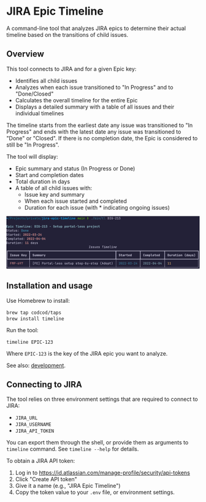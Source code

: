 # JIRA Epic Timeline

A command-line tool that analyzes JIRA epics to determine their actual timeline
based on the transitions of child issues.

## Overview

This tool connects to JIRA and for a given Epic key:
- Identifies all child issues
- Analyzes when each issue transitioned to "In Progress" and to "Done/Closed"
- Calculates the overall timeline for the entire Epic
- Displays a detailed summary with a table of all issues and their individual
timelines

The timeline starts from the earliest date any issue was transitioned to "In
Progress" and ends with the latest date any issue was transitioned to "Done" or
"Closed". If there is no completion date, the Epic is considered to still be "In
Progress".

The tool will display:
- Epic summary and status (In Progress or Done)
- Start and completion dates
- Total duration in days
- A table of all child issues with:
  - Issue key and summary
  - When each issue started and completed
  - Duration for each issue (with * indicating ongoing issues)

![Example output](tl-dark.png)

## Installation and usage

Use Homebrew to install:

```
brew tap codcod/taps
brew install timeline
```

Run the tool:

```
timeline EPIC-123
```

Where `EPIC-123` is the key of the JIRA epic you want to analyze.

See also: [development](docs/development.md).

## Connecting to JIRA

The tool relies on three environment settings that are required to connect to JIRA:
* `JIRA_URL`
* `JIRA_USERNAME`
* `JIRA_API_TOKEN` 

You can export them through the shell, or provide them as arguments to `timeline` command. See `timeline --help` for details.

To obtain a JIRA API token:
1. Log in to https://id.atlassian.com/manage-profile/security/api-tokens
2. Click "Create API token"
3. Give it a name (e.g., "JIRA Epic Timeline")
4. Copy the token value to your `.env` file, or environment settings.

